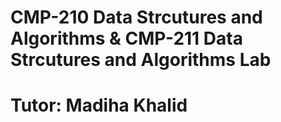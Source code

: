 # CMP-210 Data Strcutures and Algorithms & CMP-211 Data Strcutures and Algorithms Lab
# Tutor: Madiha Khalid
